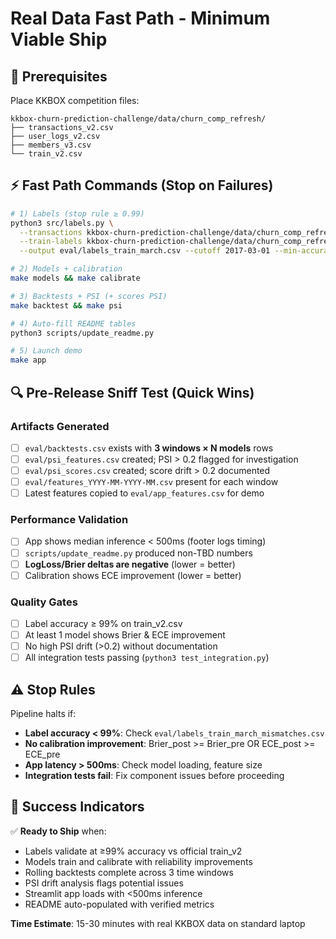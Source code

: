 # Real Data Fast Path - Minimum Viable Ship

## 🚀 **Prerequisites**
Place KKBOX competition files:
```
kkbox-churn-prediction-challenge/data/churn_comp_refresh/
├── transactions_v2.csv
├── user_logs_v2.csv
├── members_v3.csv
└── train_v2.csv
```

## ⚡ **Fast Path Commands** (Stop on Failures)

```bash
# 1) Labels (stop rule ≥ 0.99)
python3 src/labels.py \
  --transactions kkbox-churn-prediction-challenge/data/churn_comp_refresh/transactions_v2.csv \
  --train-labels kkbox-churn-prediction-challenge/data/churn_comp_refresh/train_v2.csv \
  --output eval/labels_train_march.csv --cutoff 2017-03-01 --min-accuracy 0.99

# 2) Models + calibration
make models && make calibrate

# 3) Backtests + PSI (+ scores PSI)
make backtest && make psi

# 4) Auto-fill README tables
python3 scripts/update_readme.py

# 5) Launch demo
make app
```

## 🔍 **Pre-Release Sniff Test** (Quick Wins)

### **Artifacts Generated**
- [ ] `eval/backtests.csv` exists with **3 windows × N models** rows
- [ ] `eval/psi_features.csv` created; PSI > 0.2 flagged for investigation
- [ ] `eval/psi_scores.csv` created; score drift > 0.2 documented
- [ ] `eval/features_YYYY-MM-YYYY-MM.csv` present for each window
- [ ] Latest features copied to `eval/app_features.csv` for demo

### **Performance Validation**
- [ ] App shows median inference < 500ms (footer logs timing)
- [ ] `scripts/update_readme.py` produced non-TBD numbers
- [ ] **LogLoss/Brier deltas are negative** (lower = better)
- [ ] Calibration shows ECE improvement (lower = better)

### **Quality Gates**
- [ ] Label accuracy ≥ 99% on train_v2.csv
- [ ] At least 1 model shows Brier & ECE improvement
- [ ] No high PSI drift (>0.2) without documentation
- [ ] All integration tests passing (`python3 test_integration.py`)

## ⚠️ **Stop Rules**

Pipeline halts if:
- **Label accuracy < 99%**: Check `eval/labels_train_march_mismatches.csv`
- **No calibration improvement**: Brier_post >= Brier_pre OR ECE_post >= ECE_pre
- **App latency > 500ms**: Check model loading, feature size
- **Integration tests fail**: Fix component issues before proceeding

## 🎯 **Success Indicators**

✅ **Ready to Ship** when:
- Labels validate at ≥99% accuracy vs official train_v2
- Models train and calibrate with reliability improvements
- Rolling backtests complete across 3 time windows
- PSI drift analysis flags potential issues
- Streamlit app loads with <500ms inference
- README auto-populated with verified metrics

**Time Estimate**: 15-30 minutes with real KKBOX data on standard laptop

